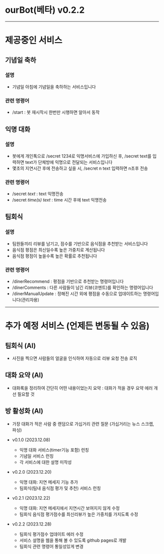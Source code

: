 
# ourBot(베타) v0.2.2
---
# 제공중인 서비스
## 기념일 축하
### 설명
- 기념일 아침에 기념일을 축하하는 서비스입니다
### 관련 명령어
- /start : 봇 재시작시 한번만 시행하면 알아서 동작

## 익명 대화
### 설명
- 봇에게 개인톡으로 /secret 1234로 익명서비스에 가입하신 후, /secret text를 입력하면 text가 단체방에 익명으로 전달되는 서비스입니다
- 몇초의 지연시간 후에 전송하고 싶을 시, /secret n text 입력하면 n초후 전송
### 관련 명령어
- /secret *text* : text 익명전송
- /secret *time(s)* *text* : time 시간 후에 text 익명전송
## 팀회식
### 설명
- 팀원들끼리 리뷰를 남기고, 점수를 기반으로 음식점을 추천받는 서비스입니다
- 음식점 평점은 최신일수록 높은 가중치로 계산됩니다
- 음식점 평점이 높을수록 높은 확률로 추천됩니다
### 관련 명령어
- /dinerRecommend : 평점을 기반으로 추천받는 명령어입니다
- /dinerComments : 다른 사람들이 남긴 리뷰(코멘트)를 확인하는 명령어입니다
- /dinerManualUpdate : 정해진 시간 외에 평점을 수동으로 업데이트하는 명령어입니다(관리자용)
---
# 추가 예정 서비스 (언제든 변동될 수 있음)
## 팀회식 (AI)
- 사진을 찍으면 사람들의 얼굴을 인식하여 자동으로 리뷰 요청 전송 로직
## 대화 요약 (AI)
- 대화록을 정리하여 간단히 어떤 내용이었는지 요약 : 대화가 적을 경우 요약 에러 개선 필요할 것
## 방 활성화 (AI)
- 가장 대화가 적은 사람 중 랜덤으로 가십거리 관련 질문 (가십거리는 뉴스 스크랩, 파싱)

- v0.1.0 (2023.12.08)
    - 익명 대화 서비스(timer기능 포함) 런칭
    - 기념일 서비스 런칭
    - 각 서비스에 대한 설명 미작성

- v0.2.0 (2023.12.20)
    - 익명 대화: 지연 메세지 기능 추가
    - 팀회식(팀내 음식점 평가 및 추천) 서비스 런칭
- v0.2.1 (2023.12.22)
    - 익명 대화: 지연 메세지에서 지연시간 보여지지 않게 수정
    - 팀회식 음식점 평가점수를 최신리뷰가 높은 가중치를 가지도록 수정
- v0.2.2 (2023.12.28)
    - 팀회식 평가점수 업데이트 에러 수정
    - 서비스 설명을 웹을 통해 볼 수 있도록 github pages로 개발
    - 팀회식 관련 명령어 통일성있게 변경